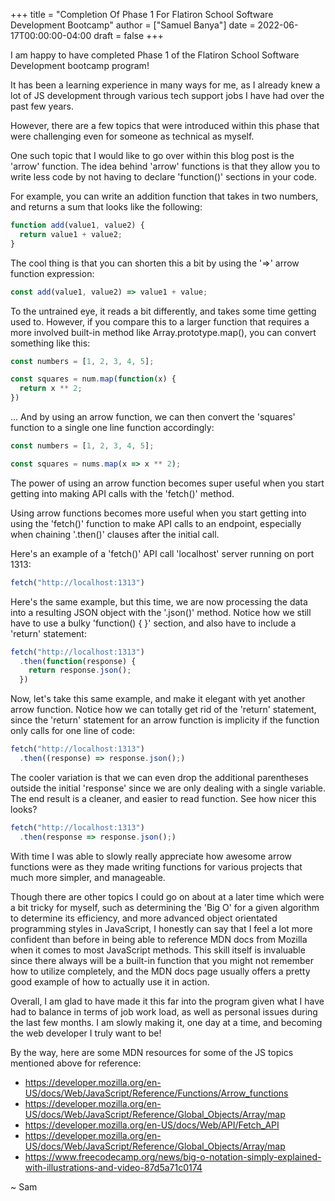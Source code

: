 +++
title = "Completion Of Phase 1 For Flatiron School Software Development Bootcamp"
author = ["Samuel Banya"]
date = 2022-06-17T00:00:00-04:00
draft = false
+++

I am happy to have completed Phase 1 of the Flatiron School Software Development bootcamp program!

It has been a learning experience in many ways for me, as I already knew a lot of JS development through various tech support jobs I have had over the past few years.

However, there are a few topics that were introduced within this phase that were challenging even for someone as technical as myself.

One such topic that I would like to go over within this blog post is the 'arrow' function. The idea behind 'arrow' functions is that they allow you to write less code by not having to declare 'function()' sections in your code.

For example, you can write an addition function that takes in two numbers, and returns a sum that looks like the following:

```js
function add(value1, value2) {
  return value1 + value2;
}
```

The cool thing is that you can shorten this a bit by using the '=&gt;' arrow function expression:

```js
const add(value1, value2) => value1 + value;
```

To the untrained eye, it reads a bit differently, and takes some time getting used to. However, if you compare this to a larger function that requires a more involved built-in method like Array.prototype.map(), you can convert something like this:

```js
const numbers = [1, 2, 3, 4, 5];

const squares = num.map(function(x) {
  return x ** 2;
})
```

... And by using an arrow function, we can then convert the 'squares' function to a single one line function accordingly:

```js
const numbers = [1, 2, 3, 4, 5];

const squares = nums.map(x => x ** 2);
```

The power of using an arrow function becomes super useful when you start getting into making API calls with the 'fetch()' method.

Using arrow functions becomes more useful when you start getting into using the 'fetch()' function to make API calls to an endpoint, especially when chaining '.then()' clauses after the initial call.

Here's an example of a 'fetch()' API call 'localhost' server running on port 1313:

```js
fetch("http://localhost:1313")
```

Here's the same example, but this time, we are now processing the data into a resulting JSON object with the '.json()' method. Notice how we still have to use a bulky 'function() { }' section, and also have to include a 'return' statement:

```js
fetch("http://localhost:1313")
  .then(function(response) {
    return response.json();
  })
```

Now, let's take this same example, and make it elegant with yet another arrow function. Notice how we can totally get rid of the 'return' statement, since the 'return' statement for an arrow function is implicity if the function only calls for one line of code:

```js
fetch("http://localhost:1313")
  .then((response) => response.json();)
```

The cooler variation is that we can even drop the additional parentheses outside the initial 'response' since we are only dealing with a single variable. The end result is a cleaner, and easier to read function. See how nicer this looks?

```js
fetch("http://localhost:1313")
  .then(response => response.json();)
```

With time I was able to slowly really appreciate how awesome arrow functions were as they made writing functions for various projects that much more simpler, and manageable.

Though there are other topics I could go on about at a later time which were a bit tricky for myself, such as determining the 'Big O' for a given algorithm to determine its efficiency, and more advanced object orientated programming styles in JavaScript, I honestly can say that I feel a lot more confident than before in being able to reference MDN docs from Mozilla when it comes to most JavaScript methods. This skill itself is invaluable since there always will be a built-in function that you might not remember how to utilize completely, and the MDN docs page usually offers a pretty good example of how to actually use it in action.

Overall, I am glad to have made it this far into the program given what I have had to balance in terms of job work load, as well as personal issues during the last few months. I am slowly making it, one day at a time, and becoming the web developer I truly want to be!

By the way, here are some MDN resources for some of the JS topics mentioned above for reference:

-   <https://developer.mozilla.org/en-US/docs/Web/JavaScript/Reference/Functions/Arrow_functions>
-   <https://developer.mozilla.org/en-US/docs/Web/JavaScript/Reference/Global_Objects/Array/map>
-   <https://developer.mozilla.org/en-US/docs/Web/API/Fetch_API>
-   <https://developer.mozilla.org/en-US/docs/Web/JavaScript/Reference/Global_Objects/Array/map>
-   <https://www.freecodecamp.org/news/big-o-notation-simply-explained-with-illustrations-and-video-87d5a71c0174>

~ Sam